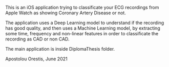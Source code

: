 This is an iOS application trying to classificate your ECG recordings from Apple
Watch as showing Coronary Artery Disease or not. 

The application uses a Deep Learning model to understand if the recording has
good quality, and then uses a Machine Learning model, by extracting some time,
frequency and non-linear features in order to classificate the recording as CAD
or non CAD.

The main application is inside DiplomaThesis folder.

Apostolou Orestis, June 2021
